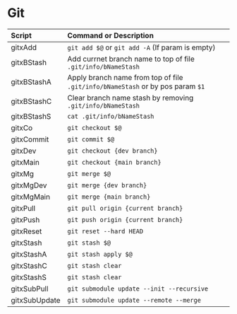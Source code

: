 # Git

| Script         | Command or Description                                                            |
| :------------- | :-------------------------------------------------------------------------------- |
| gitxAdd        | `git add $@` or `git add -A` (If param is empty)                                  |
| gitxBStash     | Add currnet branch name to top of file `.git/info/bNameStash`                     |
| gitxBStashA    | Apply branch name from top of file `.git/info/bNameStash` or by pos param `$1`    |
| gitxBStashC    | Clear branch name stash by removing `.git/info/bNameStash`                        |
| gitxBStashS    | `cat .git/info/bNameStash`                                                        |
| gitxCo         | `git checkout $@`                                                                 |
| gitxCommit     | `git commit $@`                                                                   |
| gitxDev        | `git checkout {dev branch}`                                                       |
| gitxMain       | `git checkout {main branch}`                                                      |
| gitxMg         | `git merge $@`                                                                    |
| gitxMgDev      | `git merge {dev branch}`                                                          |
| gitxMgMain     | `git merge {main branch}`                                                         |
| gitxPull       | `git pull origin {current branch}`                                                |
| gitxPush       | `git push origin {current branch}`                                                |
| gitxReset      | `git reset --hard HEAD`                                                           |
| gitxStash      | `git stash $@`                                                                    |
| gitxStashA     | `git stash apply $@`                                                              |
| gitxStashC     | `git stash clear`                                                                 |
| gitxStashS     | `git stash clear`                                                                 |
| gitxSubPull    | `git submodule update --init --recursive`                                         |
| gitxSubUpdate  | `git submodule update --remote --merge`                                           |